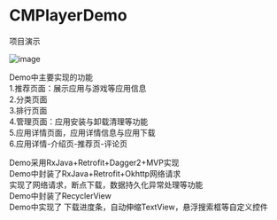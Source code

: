 # CMPlayerDemo

项目演示    


![image](https://github.com/hualianrensheng/CMPlayerDemo/blob/af306cc25a5975bc4afdeac1088dc1dc485ed08f/app/src/main/res/demo.gif)    


Demo中主要实现的功能  
1.推荐页面：展示应用与游戏等应用信息  
2.分类页面  
3.排行页面  
4.管理页面：应用安装与卸载清理等功能  
5.应用详情页面，应用详情信息与应用下载  
6.应用详情-介绍页-推荐页-评论页  
            
Demo采用RxJava+Retrofit+Dagger2+MVP实现   
Demo中封装了RxJava+Retrofit+Okhttp网络请求   
  实现了网络请求，断点下载，数据持久化异常处理等功能   
Demo中封装了RecyclerView   
Demo中实现了 下载进度条，自动伸缩TextView，悬浮搜索框等自定义控件   
